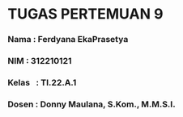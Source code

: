 # TUGAS PERTEMUAN 9
### Nama   : Ferdyana EkaPrasetya ###
### NIM    : 312210121 ###
### Kelas  : TI.22.A.1 ###
### Dosen  : Donny Maulana, S.Kom., M.M.S.I.
